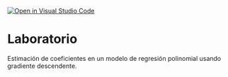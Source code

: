 [![Open in Visual Studio Code](https://classroom.github.com/assets/open-in-vscode-c66648af7eb3fe8bc4f294546bfd86ef473780cde1dea487d3c4ff354943c9ae.svg)](https://classroom.github.com/online_ide?assignment_repo_id=9024123&assignment_repo_type=AssignmentRepo)
# Laboratorio

Estimación de coeficientes en un modelo de regresión polinomial usando gradiente descendente.
